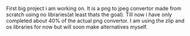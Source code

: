 First big project i am working on. It is a png to jpeg convertor made from scratch using no libraries(at least thats the goal). Till now i have only completed about 40% of the actual png convertor. I am using the zlip and os libraries for now but will soon make alternatives myself.
